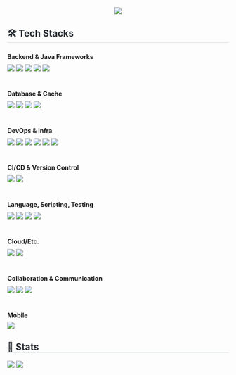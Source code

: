 <!-- 타이틀 영역 -->
<div align="center">
  <img src="https://capsule-render.vercel.app/api?type=waving&color=gradient&height=120&text=wkdan's%20Github&animation=fadeIn&fontColor=000000&fontSize=50" />
</div>

<!-- Tech Stack 영역 -->
<div style="text-align:left;">
  <h2 style="border-bottom: 1px solid #d8dee4; color: #282d33;"> 🛠️ Tech Stacks </h2>
  <div style="text-align:left; line-height:2;">
    <b>Backend & Java Frameworks</b><br>
    <img src="https://img.shields.io/badge/Java-007396?style=for-the-badge&logo=Java&logoColor=white">
    <img src="https://img.shields.io/badge/Spring-6DB33F?style=for-the-badge&logo=Spring&logoColor=white">
    <img src="https://img.shields.io/badge/Spring Boot-6DB33F?style=for-the-badge&logo=springboot&logoColor=white">
    <img src="https://img.shields.io/badge/JPA-59666C?style=for-the-badge&logo=Hibernate&logoColor=white">
    <img src="https://img.shields.io/badge/QueryDSL-018C4B?style=for-the-badge&logo=Gradle&logoColor=white">
    <br><br>
    <b>Database & Cache</b><br>
    <img src="https://img.shields.io/badge/MySQL-4479A1?style=for-the-badge&logo=MySQL&logoColor=white">
    <img src="https://img.shields.io/badge/Redis-DC382D?style=for-the-badge&logo=Redis&logoColor=white">
    <img src="https://img.shields.io/badge/Amazon RDS-527FFF?style=for-the-badge&logo=Amazon%20RDS&logoColor=white">
    <img src="https://img.shields.io/badge/H2-00599C?style=for-the-badge&logo=H2&logoColor=white">
    <br><br>
    <b>DevOps & Infra</b><br>
    <img src="https://img.shields.io/badge/Docker-2496ED?style=for-the-badge&logo=Docker&logoColor=white">
    <img src="https://img.shields.io/badge/Amazon AWS-232F3E?style=for-the-badge&logo=Amazon%20AWS&logoColor=white">
    <img src="https://img.shields.io/badge/Amazon EC2-FF9900?style=for-the-badge&logo=Amazon%20EC2&logoColor=white">
    <img src="https://img.shields.io/badge/Amazon S3-569A31?style=for-the-badge&logo=Amazon%20S3&logoColor=white">
    <img src="https://img.shields.io/badge/Nginx-009639?style=for-the-badge&logo=nginx&logoColor=white">
    <img src="https://img.shields.io/badge/GitHub Actions-2088FF?style=for-the-badge&logo=GitHub%20Actions&logoColor=white">
    <br><br>
    <b>CI/CD & Version Control</b><br>
    <img src="https://img.shields.io/badge/Git-F05032?style=for-the-badge&logo=Git&logoColor=white">
    <img src="https://img.shields.io/badge/GitHub-181717?style=for-the-badge&logo=GitHub&logoColor=white">
    <br><br>
    <b>Language, Scripting, Testing</b><br>
    <img src="https://img.shields.io/badge/Python-3776AB?style=for-the-badge&logo=Python&logoColor=white">
    <img src="https://img.shields.io/badge/Matlab-0076a8?style=for-the-badge&logo=Matlab&logoColor=white">
    <img src="https://img.shields.io/badge/Selenium-43B02A?style=for-the-badge&logo=Selenium&logoColor=white">
    <img src="https://img.shields.io/badge/JUnit-25A162?style=for-the-badge&logo=JUnit5&logoColor=white">
    <br><br>
    <b>Cloud/Etc.</b><br>
    <img src="https://img.shields.io/badge/Vercel-000000?style=for-the-badge&logo=Vercel&logoColor=white">
    <img src="https://img.shields.io/badge/Linux-FCC624?style=for-the-badge&logo=Linux&logoColor=white">
    <br><br>
    <b>Collaboration & Communication</b><br>
    <img src="https://img.shields.io/badge/Notion-000000?style=for-the-badge&logo=Notion&logoColor=white">
    <img src="https://img.shields.io/badge/Slack-4A154B?style=for-the-badge&logo=Slack&logoColor=white">
    <img src="https://img.shields.io/badge/Discord-5865F2?style=for-the-badge&logo=Discord&logoColor=white">
    <br><br>
    <b>Mobile</b><br>
    <img src="https://img.shields.io/badge/Android-3DDC84?style=for-the-badge&logo=Android&logoColor=white">
  </div>
</div>

<!-- Stats 영역 -->
<div style="text-align:left;">
  <h2 style="border-bottom: 1px solid #d8dee4; color: #282d33;"> 🏅 Stats </h2>
  <div style="text-align:left;">
    <img src="https://github-readme-stats.vercel.app/api?username=wkdan&bg_color=180,080808,00000000&title_color=ffffff&text_color=ffffff"/>
    <img src="https://github-readme-stats.vercel.app/api/top-langs/?username=wkdan&layout=compact&bg_color=180,080808,00000000&title_color=ffffff&text_color=ffffff"/>
  </div>
</div>
